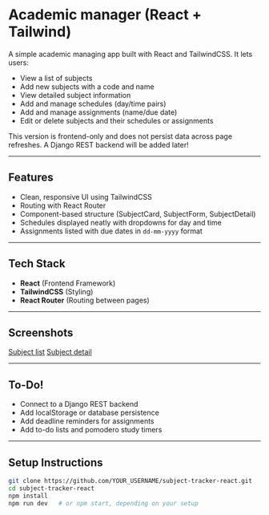 # Academic manager (React + Tailwind)

A simple academic managing app built with React and TailwindCSS. It lets users:

- View a list of subjects
- Add new subjects with a code and name
- View detailed subject information
- Add and manage schedules (day/time pairs)
- Add and manage assignments (name/due date)
- Edit or delete subjects and their schedules or assignments

This version is frontend-only and does not persist data across page refreshes. A Django REST backend will be added later!

---

## Features

- Clean, responsive UI using TailwindCSS
- Routing with React Router
- Component-based structure (SubjectCard, SubjectForm, SubjectDetail)
- Schedules displayed neatly with dropdowns for day and time
- Assignments listed with due dates in `dd-mm-yyyy` format

---

## Tech Stack

- **React** (Frontend Framework)
- **TailwindCSS** (Styling)
- **React Router** (Routing between pages)

---

## Screenshots

[Subject list](<Screenshot 2025-07-20 235737.png>)
[Subject detail](<Screenshot 2025-07-20 235853.png>)

---

## To-Do!

- Connect to a Django REST backend
- Add localStorage or database persistence
- Add deadline reminders for assignments
- Add to-do lists and pomodero study timers 

---

## Setup Instructions

```bash
git clone https://github.com/YOUR_USERNAME/subject-tracker-react.git
cd subject-tracker-react
npm install
npm run dev   # or npm start, depending on your setup
